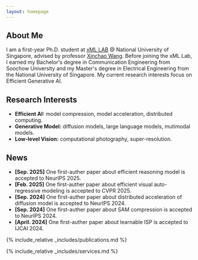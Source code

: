 ```yaml
---
layout: homepage
---
```


## About Me

I am a first-year Ph.D. student at [xML LAB](https://sites.google.com/view/xml-nus) @ National University of Singapore, advised by professor [Xinchao Wang](https://scholar.google.com/citations?hl=zh-CN&user=w69Buq0AAAAJ). Before joining the xML Lab, I earned my Bachelor's degree in Communication Engineering from Soochow University and my Master's degree in Electrical Engineering from the National University of Singapore. My current research interests focus on Efficient Generative AI.

## Research Interests

- **Efficient AI:** model compression, model acceleration, distributed computing.
- **Generative Model:** diffusion models, large language models, mutimodal models.
- **Low-level Vision:** computational photography, super-resolution.

## News
- **[Sep. 2025]** One first-auther paper about efficient reasoning model is accepted to NeurIPS 2025.
- **[Feb. 2025]** One first-auther paper about efficient visual auto-regressive modeling is accepted to CVPR 2025.
- **[Sep. 2024]** One first-auther paper about distributed acceleration of diffusion model is accepted to NeurIPS 2024.
- **[Sep. 2024]** One first-auther paper about SAM compression is accepted to NeurIPS 2024.
- **[April. 2024]** One first-auther paper about learnable ISP is accepted to IJCAI 2024.

{% include_relative _includes/publications.md %}

{% include_relative _includes/services.md %}
